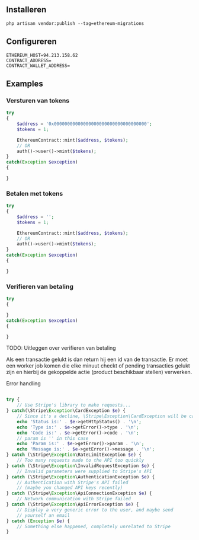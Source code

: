 

## Installeren
```shell
php artisan vendor:publish --tag=ethereum-migrations
```

## Configureren
```dotenv
ETHEREUM_HOST=94.213.158.62
CONTRACT_ADDRESS=
CONTRACT_WALLET_ADDRESS=
```

## Examples

### Versturen van tokens
```php 
try 
{
    $address = '0x00000000000000000000000000000000000';
    $tokens = 1;

    EthereumContract::mint($address, $tokens);
    // OR
    auth()->user()->mint($tokens);
} 
catch(Exception $exception) 
{

}
```

### Betalen met tokens
```php 
try 
{
    $address = '';
    $tokens = 1;

    EthereumContract::mint($address, $tokens);
    // OR
    auth()->user()->mint($tokens);
} 
catch(Exception $exception) 
{

}
```

### Verifieren van betaling
```php 
try 
{

} 
catch(Exception $exception) 
{

}
```

TODO: Uitleggen over verifieren van betaling

Als een transactie gelukt is dan return hij een id van de transactie.
Er moet een worker job komen die elke minuut checkt of pending transacties gelukt
zijn en hierbij de gekoppelde actie (product beschikbaar stellen) verwerken.


Error handling

```php

try {
    // Use Stripe's library to make requests...
} catch(\Stripe\Exception\CardException $e) {
    // Since it's a decline, \Stripe\Exception\CardException will be caught
    echo 'Status is:' . $e->getHttpStatus() . '\n';
    echo 'Type is:' . $e->getError()->type . '\n';
    echo 'Code is:' . $e->getError()->code . '\n';
    // param is '' in this case
    echo 'Param is:' . $e->getError()->param . '\n';
    echo 'Message is:' . $e->getError()->message . '\n';
} catch (\Stripe\Exception\RateLimitException $e) {
    // Too many requests made to the API too quickly
} catch (\Stripe\Exception\InvalidRequestException $e) {
    // Invalid parameters were supplied to Stripe's API
} catch (\Stripe\Exception\AuthenticationException $e) {
    // Authentication with Stripe's API failed
    // (maybe you changed API keys recently)
} catch (\Stripe\Exception\ApiConnectionException $e) {
    // Network communication with Stripe failed
} catch (\Stripe\Exception\ApiErrorException $e) {
    // Display a very generic error to the user, and maybe send
    // yourself an email
} catch (Exception $e) {
    // Something else happened, completely unrelated to Stripe
}
```